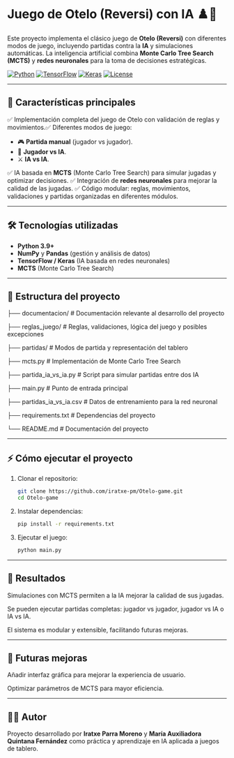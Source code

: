 # Juego de Otelo (Reversi) con IA ♟️🤖

Este proyecto implementa el clásico juego de **Otelo (Reversi)** con diferentes modos de juego, incluyendo partidas contra la **IA** y simulaciones automáticas.
La inteligencia artificial combina **Monte Carlo Tree Search (MCTS)** y **redes neuronales** para la toma de decisiones estratégicas.

[![Python](https://img.shields.io/badge/Python-3.9%2B-blue.svg)](https://www.python.org/)
[![TensorFlow](https://img.shields.io/badge/TensorFlow-2.x-orange.svg)](https://www.tensorflow.org/)
[![Keras](https://img.shields.io/badge/Keras-Deep%20Learning-red.svg)](https://keras.io/)
[![License](https://img.shields.io/badge/License-MIT-green.svg)](LICENSE)

---

## 🚀 Características principales

✅ Implementación completa del juego de Otelo con validación de reglas y movimientos.✅ Diferentes modos de juego:

- 🎮 **Partida manual** (jugador vs jugador).
- 🧠 **Jugador vs IA**.
- ⚔️ **IA vs IA**.

✅ IA basada en **MCTS** (Monte Carlo Tree Search) para simular jugadas y optimizar decisiones.
✅ Integración de **redes neuronales** para mejorar la calidad de las jugadas.
✅ Código modular: reglas, movimientos, validaciones y partidas organizadas en diferentes módulos.

---

## 🛠️ Tecnologías utilizadas

- **Python 3.9+**
- **NumPy** y **Pandas** (gestión y análisis de datos)
- **TensorFlow / Keras** (IA basada en redes neuronales)
- **MCTS** (Monte Carlo Tree Search)

---

## 📂 Estructura del proyecto

├── documentacion/ # Documentación relevante al desarrollo del proyecto

├── reglas_juego/ # Reglas, validaciones, lógica del juego y posibles excepciones

├── partidas/ # Modos de partida y representación del tablero

├── mcts.py # Implementación de Monte Carlo Tree Search

├── partida_ia_vs_ia.py # Script para simular partidas entre dos IA

├── main.py # Punto de entrada principal

├── partidas_ia_vs_ia.csv # Datos de entrenamiento para la red neuronal

├── requirements.txt # Dependencias del proyecto

└── README.md # Documentación del proyecto

---

## ⚡ Cómo ejecutar el proyecto

1. Clonar el repositorio:
   ```bash
   git clone https://github.com/iratxe-pm/Otelo-game.git
   cd Otelo-game

   ```
2. Instalar dependencias:
   ```bash
   pip install -r requirements.txt

   ```
3. Ejecutar el juego:
   ```bash
   python main.py

   ```

---

## 🎯 Resultados

Simulaciones con MCTS permiten a la IA mejorar la calidad de sus jugadas.

Se pueden ejecutar partidas completas: jugador vs jugador, jugador vs IA o IA vs IA.

El sistema es modular y extensible, facilitando futuras mejoras.

---

## 📌 Futuras mejoras

Añadir interfaz gráfica para mejorar la experiencia de usuario.

Optimizar parámetros de MCTS para mayor eficiencia.

---

## 👩‍💻 Autor

Proyecto desarrollado por **Iratxe Parra Moreno** y **María Auxiliadora Quintana Fernández**
como práctica y aprendizaje en IA aplicada a juegos de tablero.
